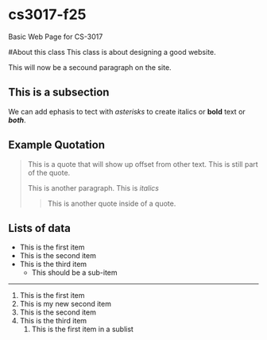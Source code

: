 # cs3017-f25
Basic Web Page for CS-3017

#About this class
This class is about designing a good website.

This will now be a secound paragraph on the site.

## This is a subsection
We can add ephasis to tect with *asterisks* to create italics or **bold** text or ***both***. 

## Example Quotation
> This is a quote that will show up offset from other text.
> This is still part of the quote.
>
> This is another paragraph. This is *italics*
>
> >This is another quote inside of a quote.

## Lists of data

+ This is the first item
+ This is the second item
+ This is the third item
    + This should be a sub-item

-----------------------------------------------------------------
  
1. This is the first item
2. This is my new second item
3. This is the second item
4. This is the third item
     1. This is the first item in a sublist
